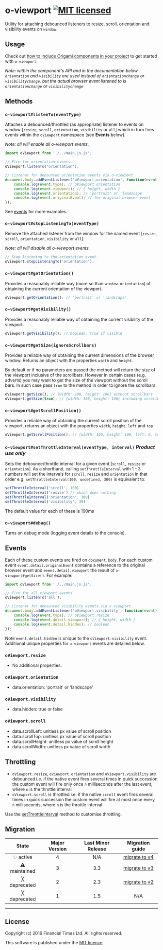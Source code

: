 # o-viewport [![MIT licensed](https://img.shields.io/badge/license-MIT-blue.svg)](#licence)

Utility for attaching debounced listeners to resize, scroll, orientation and visibility events on `window`.

## Usage

Check out [how to include Origami components in your project](https://origami.ft.com/docs/components/#including-origami-components-in-your-project) to get started with `o-viewport`.

*Note: within the component's API and in the documentation below `orientation` and `visibility` are used instead of `orientationchange` or `visibilitychange`, but the actual browser event listened to is `orientationchange` or `visibilitychange`*

## Methods

### `o-viewport#listenTo(eventType)`
Attaches a debounced/throttled (as appropriate) listener to events on window [`resize`, `scroll`, `orientation`, `visibility` or `all`] which in turn fires events within the `oViewport` namespace (see **Events** below).

*Note: all will enable all o-viewport events.*

```js
import oViewport from './../main.js.js';

// Fire for orientation events.
oViewport.listenTo('orientation');

// Listener for debounced orientation events via o-viewport.
document.body.addEventListener('oViewport.orientation', function(event) {
	console.log(event.type); // oViewport.orientation
	console.log(event.viewport); // { height, width }
	console.log(event.orientation); // 'portrait' or 'landscape'
	console.log(event.originalEvent); // the original browser event
});
```

See [events](#events) for more examples.

### `o-viewport#stopListeningTo(eventType)`
Remove the attached listener from the window for the named event [`resize`, `scroll`, `orientation`, `visibility` or `all`].

*Note: all will disable all o-viewport events.*

```js
// Stop listening to the orientation event.
oViewport.stopListeningTo('orientation');
```

### `o-viewport#getOrientation()`
Provides a reasonably reliable way (more so than `window.orientation`) of obtaining the current orientation of the viewport.

```js
oViewport.getOrientation(); // 'portrait' or 'landscape'
```

### `o-viewport#getVisibility()`
Provides a reasonably reliable way of obtaining the current visibility of the viewport.

```js
oViewport.getVisibility(); // boolean, true if visible
```

### `o-viewport#getSize(ignoreScrollbars)`
Provides a reliable way of obtaining the current dimensions of the browser window. Returns an object with the properties `width` and `height`.

By default or if no parameters are passed the method will return the size of the viewport inclusive of the scrollbars. However in certain cases (e.g. adverts) you may want to get the size of the viewport without the scroll bars. In such case pass `true` to the method in order to ignore the scrollbars.

```js
oViewport.getSize(); // {width: 100, height: 100} without scrollbars
oViewport.getSize(true); // {width: 108, height: 100} including scrollbar width
```

### `o-viewport#getScrollPosition()`
Provides a reliable way of obtaining the current scroll position of the viewport. returns an object with the properties `width`, `height`, `left` and `top`

```js
oViewport.getScrollPosition(); // {width: 100, height: 100, left: 0, top: 10}
```

### `o-viewport#setThrottleInterval(eventType, interval)` *Product use only*
Sets the debounce/throttle interval for a given event [`scroll`, `resize` or `orientation`].
As a shorthand, calling `setThrottleInterval` with 1 - 3 numbers will set the intervals for `scroll`, `resize` and `orientation` in that order e.g. `setThrottleInterval(100, undefined, 300)` is equivalent to:

```js
setThrottleInterval('scroll', 100)
setThrottleInterval('resize') // which does nothing
setThrottleInterval('orientation', 300)
setThrottleInterval('visibility', 30)
```

The default value for each of these is 100ms

### `o-viewport#debug()`
Turns on debug mode (logging event details to the console).

## Events
Each of these custom events are fired on `document.body`. For each custom event `event.detail.originalEvent` contains a reference to the original browser event and `event.detail.viewport` the result of `o-viewport#getSize()`. For example:

```js
import oViewport from './../main.js.js';

// Fire for all viewport events.
oViewport.listenTo('all');

// Listener for debounced visibility events via o-viewport.
document.body.addEventListener('oViewport.visibility', function(event) {
	console.log(event.type); // oViewport.resize
	console.log(event.detail.viewport); // { height, width }
	console.log(event.detail.hidden); // boolean
});
```

Note `event.detail.hidden` is unique to the `oViewport.visibility` event. Additional unique properties for `o-viewport` events are detailed below.

### `oViewport.resize`

- No additional properties.

### `oViewport.orientation`

- data.orientation: 'portrait' or 'landscape'

### `oViewport.visibility`

- data.hidden: true or false

### `oViewport.scroll`

- data.scrollLeft: unitless px value of scroll position
- data.scrollTop: unitless px value of scroll position
- data.scrollHeight: unitless px value of scroll height
- data.scrollWidth: unitless px value of scroll width

## Throttling

* `oViewport.resize`, `oViewport.orientation` and  `oViewport.visibility` are debounced i.e. if the native event fires several times in quick succession the custom event will fire only once `n` milliseconds after the last event, where `n` is the throttle interval
* `oViewport.scroll` is throttled i.e. if the native `scroll` event fires several times in quick succession the custom event will fire at most once every `n` milliseconds, where `n` is the throttle interval

Use the [setThrottleInterval](#o-viewportsetthrottleintervaleventtype-interval-product-use-only) method to customise throttling.

## Migration

State | Major Version | Last Minor Release | Migration guide |
:---: | :---: | :---: | :---:
✨ active | 4 | N/A | [migrate to v4](MIGRATION.md#migrating-from-v3-to-v4) |
⚠ maintained | 3 | 3.3 | [migrate to v3](MIGRATION.md#migrating-from-v2-to-v3) |
╳ deprecated | 2 | 2.3 | [migrate to v2](MIGRATION.md#migrating-from-v1-to-v2) |
╳ deprecated | 1 | 1.5 | N/A |

----

## License

Copyright (c) 2016 Financial Times Ltd. All rights reserved.

This software is published under the [MIT licence](http://opensource.org/licenses/MIT).
